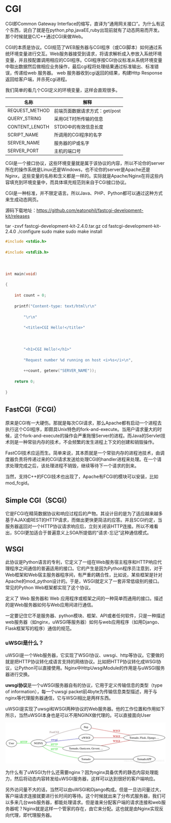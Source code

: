 # CGI

CGI即Common Gateway Interface的缩写，直译为“通用网关接口”。为什么有这个东西，说白了就是在python,php,javaEE,ruby出现前就有了动态网易而开发。那个时候就是C/C++通过CGI来做Web。

CGI的本质是协议。CGI规范了WEB服务器与CGI程序（或CGI脚本）如何通过系统环境变量进行交互。Web服务器接受到请求，将请求解析成入参放入系统环境变量，并且按配置调用相应的CGI程序。CGI程序按CGI协议标准从系统环境变量中取出数据然后做相应业务操作，最后cgi程将处理结果通过标准输出、标准错误，传递给web 服务器。 web 服务器收到cgi返回的结果，构建Http Response返回给客户端，并杀死cgi进程。

我们简单的看几个CGI定义的环境变量，这样会直观很多。

名称 | 解释
---|---
REQUEST_METHOD | 前端页面数据请求方式：get/post
QUERY_STRING | 采用GET时所传输的信息
CONTENT_LENGTH | STDIO中的有效信息长度
SCRIPT_NAME | 所调用的CGI程序的名字
SERVER_NAME | 服务器的IP或名字
SERVER_PORT | 主机的端口号

CGI是一个接口协议，这些环境变量就是属于该协议的内容，所以不论你的server所在的操作系统是Linux还是Windows，也不论你的server是Apache还是Nginx，这些变量的名称和含义都是一样的。实际就是Apache/Nginx在将这些内容填充到环境变量中，而具体填充规范则来自于CGI接口协议。

CGI是一种标准，并不限定语言。所以Java、PHP、Python都可以通过这种方式来生成动态网页。


源码下载地址：https://github.com/eatonphil/fastcgi-development-kit/releases

tar -zxvf fastcgi-development-kit-2.4.0.tar.gz
cd fastcgi-development-kit-2.4.0
./configure
sudo make
sudo make install


```cpp
#include <stdio.h>

#include <stdlib.h>

 

int main(void)

{

    int count = 0;

    printf("Content-type: text/html\r\n"

        "\r\n"

        "<title>CGI Hello!</title>"

 

        "<h1>CGI Hello!</h1>"

        "Request number %d running on host <i>%s</i>\n",

        ++count, getenv("SERVER_NAME"));

    return 0;

}
```
## FastCGI（FCGI）

原来是CGI有一大硬伤。那就是每次CGI请求，那么Apache都有启动一个进程去执行这个CGI程序，即颇具Unix特色的fork-and-execute。当用户请求量大的时候，这个fork-and-execute的操作会严重拖慢Server的进程。而Java的Servlet技术则是一种常驻内存的技术，不会频繁的发生进程上下文的创建和销毁操作。

FastCGI技术应运而生。简单来说，其本质就是一个常驻内存的进程池技术，由调度器负责将传递过来的CGI请求发送给处理CGI的handler进程来处理。在一个请求处理完成之后，该处理进程不销毁，继续等待下一个请求的到来。

当然，支持C++的FCGI技术也出现了，Apache有FCGI的模块可以安装，比如mod_fcgid。

## Simple CGI（SCGI）

它是FCGI在精简数据协议和响应过程后的产物。其设计目的是为了适应越来越多基于AJAX或REST的HTTP请求，而做出更快更简洁的应答。并且SCGI约定，当服务器返回对一个HTTP协议请求响应后，立刻关闭该HTTP连接。所以不难看出，SCGI更加适合于普遍意义上SOA所提倡的“请求-忘记”这种通信模式。

## WSGI

此协议是Python语言的专利，它定义了一组在Web服务宿主程序和HTTP响应代理程序之间通信的普遍适用的接口。它的产生是因为Python程序员注意到，对于Web框架和Web宿主服务器程序间，有严重的耦合性，比如说，某些框架是针对Apache的mod_python设计的。于是，WSGI就定义了一套非常低级别的接口。常见的Python Web框架都实现了这个协议。

定义了 Web 服务器和 Web 应用程序或框架之间的一种简单而通用的接口。描述的是Web服务器如何与Web应用间进行通信。

一定要记住它不是服务器、python模块、框架、API或者任何软件，只是一种描述web服务器（如nginx，uWSGI等服务器）如何与web应用程序（如用Django、Flask框架写的程序）通信的规范。

### uWSGI是什么？

uWSGI是一个Web服务器，它实现了WSGI协议、uwsgi、http等协议。它要做的就是把HTTP协议转化成语言支持的网络协议。比如把HTTP协议转化成WSGI协议，让Python可以直接使用。Nginx中HttpUwsgiModule的作用是与uWSGI服务器进行交换。

**uwsgi协议**是一个uWSGI服务器自有的协议，它用于定义传输信息的类型（type of information），每一个uwsgi packet前4byte为传输信息类型描述，用于与nginx等代理服务器通信，它与WSGI相比是两样东西。

uWSGI是实现了uwsgi和WSGI两种协议的Web服务器。他的工作位置和作用如下所示，当然uWSGI本身也是可以不用NGINX做代理的。可以直接面向User

![](pic/uWSGIWorkPosition.png)

为什么有了uWSGI为什么还需要nginx？因为nginx具备优秀的静态内容处理能力，然后将动态内容转发给uWSGI服务器，这样可以达到很好的客户端响应。

另外访问量不大的话，当然可以由uWSGI和Django构成。但是一旦访问量过大，客户端请求连接就要进行长时间的等待。这个时候就出来了分布式服务器，我们可以多来几台web服务器，都能处理请求。但是谁来分配客户端的请求连接和web服务器呢？Nginx就是这样一个管家的存在，由它来分配。这也就是由Nginx实现反向代理，即代理服务器。
